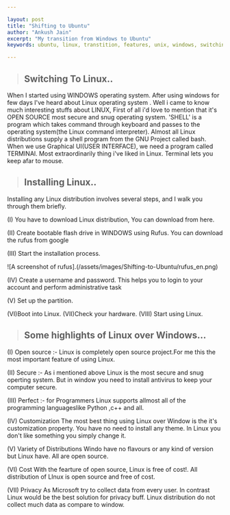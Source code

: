 ```yaml
---

layout:	post
title: "Shifting to Ubuntu"
author: "Ankush Jain"
excerpt: "My transition from Windows to Ubuntu"
keywords: ubuntu, linux, transtition, features, unix, windows, switching, comparison

---
```

> ## Switching To Linux..

When I started using  WINDOWS operating system. After using windows for few days I've heard about Linux operating system . Well i came to know much interesting stuffs about LINUX, First of all i'd love to mention that it's OPEN SOURCE most secure and snug operating system.
'SHELL' is a program which takes command through keyboard and passes to the operating system(the Linux command interpreter). Almost all Linux distributions supply a shell program from the GNU Project called bash.
When we use Graphical UI(USER INTERFACE), we need a program called TERMINAl. Most extraordinarily thing i've liked in Linux. Terminal lets you keep afar to mouse.

> ## Installing Linux..

Installing any Linux distribution involves several steps, and I walk you through them briefly.

(I)  You have to download Linux distribution, You can download from here.

(II) Create bootable flash drive in WINDOWS using Rufus. You can download the rufus from google

(III) Start the installation process.

![A screenshot of rufus].(/assets/images/Shifting-to-Ubuntu/rufus_en.png)

(IV) Create a username and password. This helps you to login to your account and perform administrative task
                   


(V)  Set up the partition.
                    
(VI)Boot into Linux.
(VII)Check your hardware.
(VIII) Start using Linux.              

> ## Some highlights of Linux over Windows...

(I) Open source :- Linux is completely open source project.For me this the most important feature of using Linux.

(II) Secure :-  As i mentioned above Linux is the most secure and snug operting system. But in window you need to install antivirus to keep your computer secure.

(III) Perfect :- for Programmers Linux supports allmost all of the programming languageslike Python ,c++ and all.

(IV) Customization The most best thing using Linux over Window is the it's customization property. You have no need to install any theme. In Linux you don't like something you simply change it.

(V)  Variety of Distributions Windo have no flavours or any kind of version but Linux have. All are open source.

(VI) Cost With the fearture of open source, Linux is free of cost!. All distribution of LInux is open source and free of cost.

(VII) Privacy As Microsoft try to collect data from every user. In contrast Linux would be the best solution for privacy buff. Linux distribution do not collect much data as compare to window.
